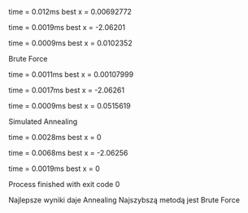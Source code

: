time = 0.012ms
best x = 0.00692772

time = 0.0019ms
best x = -2.06201

time = 0.0009ms
best x = 0.0102352

Brute Force

time = 0.0011ms
best x = 0.00107999

time = 0.0017ms
best x = -2.06261

time = 0.0009ms
best x = 0.0515619

Simulated Annealing

time = 0.0028ms
best x = 0

time = 0.0068ms
best x = -2.06256

time = 0.0019ms
best x = 0

Process finished with exit code 0


Najlepsze wyniki daje Annealing
Najszybszą metodą jest Brute Force